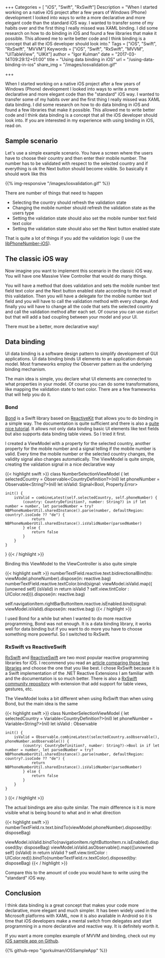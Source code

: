+++
Categories = [ "iOS", "Swift", "RxSwift"]
Description = "When I started working on a native iOS project after a few years of Windows (Phone) development I looked into ways to write a more declarative and more elegant code than the standard iOS way. I wanted to transfer some of my habits over and the first thing I really missed was XAML binding. I did some research on how to do binding in iOS and found a few libraries that make it possible. This allowed me to write better code and I think binding is a concept that all the iOS developer should look into."
Tags = ["iOS", "Swift", "RxSwift", "MVVM"]
Keywords = ["iOS", "Swift", "RxSwift", "MVVM", "UITableView", "UIKit"]
author = "Igor Kulman"
date = "2017-03-14T09:29:12+01:00"
title = "Using data binding in iOS"
url = "/using-data-binding-in-ios"
share_img = "/images/iosvalidation.gif"

+++

When I started working on a native iOS project after a few years of Windows (Phone) development I looked into ways to write a more declarative and more elegant code than the "standard" iOS way. I wanted to transfer some of my habits over and the first thing I really missed was XAML data binding. I did some research on how to do data binding in iOS and found a few libraries that make it possible. This allowed me to write better code and I think data binding is a concept that all the iOS developer should look into. If you are interested in my experience with using binding in iOS, read on.

## Sample scenario

Let's use a simple example scenario. You have a screen where the users have to choose their country and then enter their mobile number. The number has to be validated with respect to the selected country and if everything is ok the Next button should become visible. So basically it should work like this

{{% img-responsive "/images/iosvalidation.gif" %}}

<!--more-->

There are number of things that need to happen

- Selecting the country should refresh the validation state
- Changing the mobile number should refresh the validation state as the users type
- Setting the validation state should also set the mobile number text field text color
- Setting the validation state should also set the Next button enabled state

That is quite a lot of things if you add the validation logic (I use the [libPhoneNumber-iOS](https://github.com/iziz/libPhoneNumber-iOS)). 

## The classic iOS way

Now imagine you want to implement this scenario in the classic iOS way. You will have one Massive View Controller that would do many things.  

You will have a method that does validation and sets the mobile number text field text color and the Next button enabled state according to the result of this validation. Then you will have a delegate for the mobile number text field and you will have to call the validation method with every change. And finally you will have to change all the code that sets the selected country and call the validation method after each set. Of course you can use `didSet` but that will add a bad coupling between your model and your UI. 

There must be a better, more declarative way!

## Data binding

UI data binding is a software design pattern to simplify development of GUI applications. UI data binding binds UI elements to an application domain model. Most frameworks employ the Observer pattern as the underlying binding mechanism.

The main idea is simple, you declare what UI elements are connected to what properties in your model. Of course you can do some transformations, like mapping the validation state to text color. There are a few frameworks that will help you do it.

### Bond

[Bond](https://github.com/ReactiveKit/Bond) is a Swift library based on [ReactiveKit](https://github.com/ReactiveKit/ReactiveKit) that allows you to do binding in a simple way. The documentation is quite sufficient and there is also a [quite nice tutorial](https://www.raywenderlich.com/123108/bond-tutorial). It allows not only data binding basic UI elements like text fields but also supports data binding table views. So I tried it first.

I created a ViewModel with a property for the selected country, another property for the mobile number and a signal telling if the mobile number is valid. Every time the mobile number or the selected country changes, the validity signal also changes automatically. The ViewModel is quite simple, creating the validation signal in a nice declarative way

{{< highlight swift >}}
class NumberSelectionViewModel {
    let selectedCountry = Observable<CountryDefinition?>(nil)
    let phoneNumber = Observable<String?>(nil)
    let isValid: Signal<Bool, Property<Any>.Error>
    
    init() {
        isValid = combineLatest(self.selectedCountry, self.phoneNumber) {
            (country: CountryDefinition?, number: String?) in if let number = number, let parsedNumber = try? NBPhoneNumberUtil.sharedInstance().parse(number, defaultRegion: country?.isoCode ?? "de") {
                return NBPhoneNumberUtil.sharedInstance().isValidNumber(parsedNumber)
            } else {
                return false
            }
        }
    }
}
{{< / highlight >}}

Binding this ViewModel to the ViewController is also quite simple

{{< highlight swift >}}
numberTextField.reactive.text.bidirectionalBind(to: viewModel.phoneNumber).dispose(in: reactive.bag)
numberTextField.reactive.textColor.bind(signal: viewModel.isValid.map({ [unowned self] (isValid) in return isValid ? self.view.tintColor : UIColor.red})).dispose(in: reactive.bag)

self.navigationItem.rightBarButtonItem.reactive.isEnabled.bind(signal: viewModel.isValid).dispose(in: reactive.bag)
{{< / highlight >}}

I used Bond for a while but when I wanted to do more reactive programming, Bond was not enough. It is a data binding library, it works well for data binding but if you want to do more you have to choose something more powerful. So I switched to RxSwift.

### RxSwift vs ReactiveSwift

[RxSwift](https://github.com/ReactiveX/RxSwift) and [ReactiveSwift](https://github.com/ReactiveCocoa/ReactiveSwift) are two most popular reactive programming libraries for iOS. I recommend you read an [article comparing those two libraries](https://www.raywenderlich.com/126522/reactivecocoa-vs-rxswift) and choose the one that you like best. I chose RxSwift because it is a Swift implementation of the .NET Reactive Extensions I am familiar with and the documentation is so much better. There is also a [RxSwift community repository](https://github.com/RxSwiftCommunity/) with extension that add support for table views, gestures, etc. 

The ViewModel looks a bit different when using RxSwift than when using Bond, but the main idea is the same

{{< highlight swift >}}
class NumberSelectionViewModel {
    let selectedCountry = Variable<CountryDefinition?>(nil)
    let phoneNumber = Variable<String?>(nil)
    let isValid : Observable<Bool>
    
    init() {        
        isValid = Observable.combineLatest(selectedCountry.asObservable(), phoneNumber.asObservable()) {
            (country: CountryDefinition?, number: String?)->Bool in if let number = number, let parsedNumber = try? NBPhoneNumberUtil.sharedInstance().parse(number, defaultRegion: country?.isoCode ?? "de") {
                return NBPhoneNumberUtil.sharedInstance().isValidNumber(parsedNumber)
            } else {
                return false
            }
        }
    }
}
{{< / highlight >}}

The actual bindings are also quite similar. The main difference is it is more visible what is being bound to what and in what direction

{{< highlight swift >}}
numberTextField.rx.text.bindTo(viewModel.phoneNumber).disposed(by: disposeBag)

viewModel.isValid.bindTo(navigationItem.rightButtonItem.rx.isEnabled).disposed(by: disposeBag)
viewModel.isValid.asObservable().map({[unowned self] (isValid) in return isValid ? self.view.tintColor : UIColor.red}).bindTo(numberTextField.rx.textColor).disposed(by: disposeBag)
{{< / highlight >}}

Compare this to the amount of code you would have to write using the "standard" iOS way.

## Conclusion

I think data binding is a great concept that makes your code more declarative, more elegant and much simpler. It has been widely used in the Microsoft platforms with XAML, now it is also available in Android so it is time that iOS developers make a mental switch from delegates and start programming in a more declarative and reactive way. It is definitely worth it.

If you want a more complex example of MVVM and binding, check out my [iOS sample app on Github](https://github.com/igorkulman/iOSSampleApp).

{{% github-repo "igorkulman/iOSSampleApp" %}}
